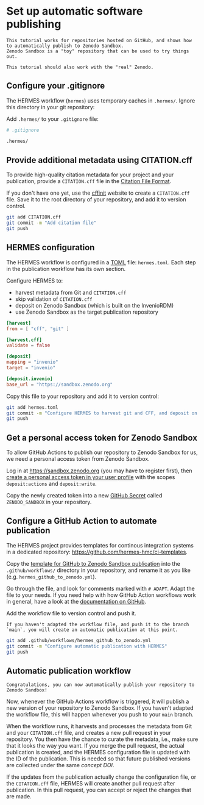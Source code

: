 <!--
SPDX-FileCopyrightText: 2023 German Aerospace Center (DLR), Forschungszentrum Jülich GmbH

SPDX-License-Identifier: CC-BY-SA-4.0
-->

<!-- 
SPDX-FileContributor: Oliver Bertuch
SPDX-FileContributor: Michael Meinel
SPDX-FileContributor: Stephan Druskat
-->

# Set up automatic software publishing
 
```{note}
This tutorial works for repositories hosted on GitHub, and shows how to automatically publish to Zenodo Sandbox.
Zenodo Sandbox is a "toy" repository that can be used to try things out.

This tutorial should also work with the "real" Zenodo.
```
 
## Configure your .gitignore
 
The HERMES workflow (`hermes`) uses temporary caches in `.hermes/`.
Ignore this directory in your git repository: 

Add `.hermes/` to your `.gitignore` file:
 
```bash
# .gitignore

.hermes/
```

## Provide additional metadata using CITATION.cff
 
To provide high-quality citation metadata for your project and your publication,
provide a `CITATION.cff` file in the [Citation File Format](https://citation-file-format.github.io/).

If you don't have one yet,
use the [cffinit](https://citation-file-format.github.io/cff-initializer-javascript/) website
to create a `CITATION.cff` file.
Save it to the root directory of your repository, and add it to version control.

```bash
git add CITATION.cff
git commit -m "Add citation file"
git push
```
 
## HERMES configuration
 
The HERMES workflow is configured in a [TOML](https://toml.io) file: `hermes.toml`.
Each step in the publication workflow has its own section.

Configure HERMES to:

- harvest metadata from Git and `CITATION.cff`
- skip validation of `CITATION.cff`
- deposit on Zenodo Sandbox (which is built on the InvenioRDM)
- use Zenodo Sandbox as the target publication repository

```toml
[harvest]
from = [ "cff", "git" ]

[harvest.cff]
validate = false

[deposit]
mapping = "invenio"
target = "invenio"

[deposit.invenio]
base_url = "https://sandbox.zenodo.org"
```

Copy this file to your repository and add it to version control:

```bash
git add hermes.toml
git commit -m "Configure HERMES to harvest git and CFF, and deposit on Zenodo Sandbox"
git push
```

## Get a personal access token for Zenodo Sandbox

To allow GitHub Actions to publish our repository to Zenodo Sandbox for us,
we need a personal access token from Zenodo Sandbox.

Log in at https://sandbox.zenodo.org (you may have to register first),
then [create a personal access token in your user profile](https://sandbox.zenodo.org/account/settings/applications/tokens/new/)
with the scopes `deposit:actions` and `deposit:write`.

Copy the newly created token into a new [GitHub Secret](https://docs.github.com/en/actions/security-guides/encrypted-secrets#creating-encrypted-secrets-for-a-repository) called `ZENODO_SANDBOX` in your repository.

## Configure a GitHub Action to automate publication 

The HERMES project provides templates for continous integration systems in a dedicated repository:
https://github.com/hermes-hmc/ci-templates.

Copy the [template for GitHub to Zenodo Sandbox publication](https://github.com/hermes-hmc/ci-templates/blob/main/TEMPLATE_hermes_github_to_zenodo.yml)
into the `.github/workflows/` directory in your repository, and rename it as you like (e.g. `hermes_github_to_zenodo.yml`).

Go through the file, and look for comments marked with `# ADAPT`.
Adapt the file to your needs.
If you need help with how GitHub Action workflows work in general,
have a look at the [documentation on GitHub](https://docs.github.com/actions).

Add the workflow file to version control and push it.

```{warning}
If you haven't adapted the workflow file, and push it to the branch `main`, you will create an automatic publication at this point.
```

```bash
git add .github/workflows/hermes_github_to_zenodo.yml
git commit -m "Configure automatic publication with HERMES"
git push
```

## Automatic publication workflow

```{success}
Congratulations, you can now automatically publish your repository to Zenodo Sandbox!
```

Now, whenever the GitHub Actions workflow is triggered, it will publish a new version of your repository to Zenodo Sandbox.
If you haven't adapted the workflow file, this will happen whenever you push to your `main` branch.

<!-- TODO: Add user workflow chart here? -->

When the workflow runs, it harvests and processes the metadata from Git and your `CITATION.cff` file,
and creates a new pull request in your repository.
You then have the chance to curate the metadata, i.e., make sure that it looks the way you want.
If you merge the pull request, the actual publication is created, 
and the HERMES configuration file is updated 
with the ID of the publication.
This is needed so that future published versions are collected under the same *concept DOI*.

If the updates from the publication actually change the configuration file, or the `CITATION.cff` file,
HERMES will create another pull request after publication.
In this pull request, you can accept or reject the changes that are made.
